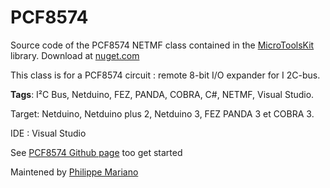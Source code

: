 PCF8574
=======

Source code of the PCF8574 NETMF class contained in the <a href="https://www.nuget.org/packages/WEBGE.Microtoolskit/" target="_blank">MicroToolsKit</a> library. Download at <a href="https://www.nuget.org" target="_blank">nuget.com</a>

This class is for a PCF8574 circuit : remote 8-bit I/O expander for I 2C-bus.


<strong>Tags</strong>: I²C Bus, Netduino, FEZ, PANDA, COBRA, C#, NETMF, Visual Studio.

Target: Netduino, Netduino plus 2, Netduino 3, FEZ PANDA 3 et COBRA 3.

IDE : Visual Studio


See <a href="http://webge.github.io/PCF8574/" target="_blank">PCF8574 Github page</a> too get started

Maintened by <a href="mailto:philippemariano@gmail.com">Philippe Mariano</a>

